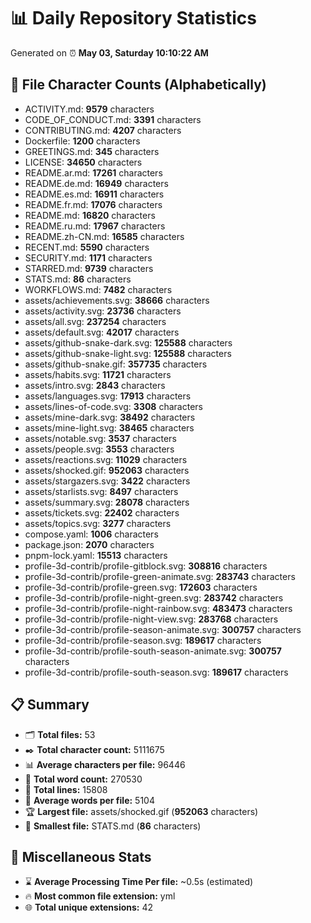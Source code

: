 # 📊 Daily Repository Statistics
Generated on ⏰ **May 03, Saturday 10:10:22 AM**

## 📂 File Character Counts (Alphabetically)
- ACTIVITY.md: **9579** characters
- CODE_OF_CONDUCT.md: **3391** characters
- CONTRIBUTING.md: **4207** characters
- Dockerfile: **1200** characters
- GREETINGS.md: **345** characters
- LICENSE: **34650** characters
- README.ar.md: **17261** characters
- README.de.md: **16949** characters
- README.es.md: **16911** characters
- README.fr.md: **17076** characters
- README.md: **16820** characters
- README.ru.md: **17967** characters
- README.zh-CN.md: **16585** characters
- RECENT.md: **5590** characters
- SECURITY.md: **1171** characters
- STARRED.md: **9739** characters
- STATS.md: **86** characters
- WORKFLOWS.md: **7482** characters
- assets/achievements.svg: **38666** characters
- assets/activity.svg: **23736** characters
- assets/all.svg: **237254** characters
- assets/default.svg: **42017** characters
- assets/github-snake-dark.svg: **125588** characters
- assets/github-snake-light.svg: **125588** characters
- assets/github-snake.gif: **357735** characters
- assets/habits.svg: **11721** characters
- assets/intro.svg: **2843** characters
- assets/languages.svg: **17913** characters
- assets/lines-of-code.svg: **3308** characters
- assets/mine-dark.svg: **38492** characters
- assets/mine-light.svg: **38465** characters
- assets/notable.svg: **3537** characters
- assets/people.svg: **3553** characters
- assets/reactions.svg: **11029** characters
- assets/shocked.gif: **952063** characters
- assets/stargazers.svg: **3422** characters
- assets/starlists.svg: **8497** characters
- assets/summary.svg: **28078** characters
- assets/tickets.svg: **22402** characters
- assets/topics.svg: **3277** characters
- compose.yaml: **1006** characters
- package.json: **2070** characters
- pnpm-lock.yaml: **15513** characters
- profile-3d-contrib/profile-gitblock.svg: **308816** characters
- profile-3d-contrib/profile-green-animate.svg: **283743** characters
- profile-3d-contrib/profile-green.svg: **172603** characters
- profile-3d-contrib/profile-night-green.svg: **283742** characters
- profile-3d-contrib/profile-night-rainbow.svg: **483473** characters
- profile-3d-contrib/profile-night-view.svg: **283768** characters
- profile-3d-contrib/profile-season-animate.svg: **300757** characters
- profile-3d-contrib/profile-season.svg: **189617** characters
- profile-3d-contrib/profile-south-season-animate.svg: **300757** characters
- profile-3d-contrib/profile-south-season.svg: **189617** characters

## 📋 Summary
- 🗂️ **Total files:** 53
- ✒️ **Total character count:** 5111675
- 📊 **Average characters per file:** 96446
- 📝 **Total word count:** 270530
- 🧾 **Total lines:** 15808
- 📐 **Average words per file:** 5104
- 🏆 **Largest file:** assets/shocked.gif (**952063** characters)
- 🥉 **Smallest file:** STATS.md (**86** characters)

## 🌟 Miscellaneous Stats
- ⌛ **Average Processing Time Per file:** ~0.5s (estimated)
- 🔥 **Most common file extension:** yml
- 🌐 **Total unique extensions:** 42
